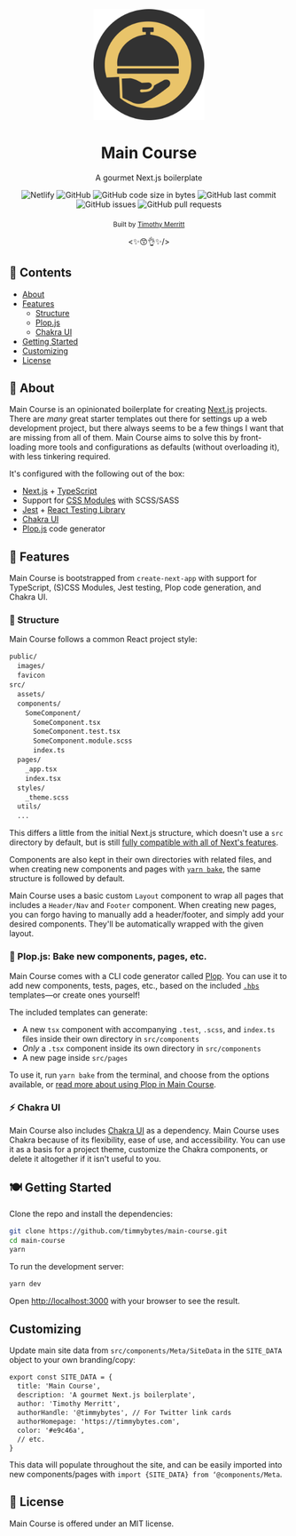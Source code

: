 <!-- Header Content -->

<div align="center">
  <img src="/public/Icon-Dark.svg" width="200px" alt="Next Dish Logo" />
  <h1>Main Course</h1>
</div>

<div align="center">
  <p>A gourmet Next.js boilerplate</p>
</div>

<div align="center">
  <img alt="Netlify" src="https://img.shields.io/netlify/8fda250e-338f-4ad0-b887-dbf08ff7781e">
  <img alt="GitHub" src="https://img.shields.io/github/license/timmybytes/main-course">
  <img alt="GitHub code size in bytes" src="https://img.shields.io/github/languages/code-size/timmybytes/main-course">
  <img alt="GitHub last commit" src="https://img.shields.io/github/last-commit/timmybytes/main-course">
  <img alt="GitHub issues" src="https://img.shields.io/github/issues-raw/timmybytes/main-course">
  <img alt="GitHub pull requests" src="https://img.shields.io/github/issues-pr/timmybytes/main-course">
</div>

<p align="center">
  <sub>Built by <a href="https://timmybytes.com"target="_blank"rel="noopener noreferrer">Timothy Merritt</a></sub>
</p>

<!-- prettier-ignore -->
<p align="center">
  <✨😙👌✨/>
</p>

<!-- Main Content -->

## 🍛 Contents

- [About](#about)
- [Features](#features)
  - [Structure](#structure)
  - [Plop.js](#bake-new-components-pages-etc-with-plopjs)
  - [Chakra UI](#️chakra-ui)
- [Getting Started](#getting-started)
- [Customizing](#customizing)
- [License](./LICENSE)

## 🥘 About

Main Course is an opinionated boilerplate for creating [Next.js](https://nextjs.org/) projects. There are _many_ great starter templates out there for settings up a web development project, but there always seems to be a few things I want that are missing from all of them. Main Course aims to solve this by front-loading more tools and configurations as defaults (without overloading it), with less tinkering required.

It's configured with the following out of the box:

- [Next.js](https//nextjs.org) + [TypeScript](https://www.typescriptlang.org/)
- Support for [CSS Modules](https://github.com/css-modules/css-modules) with SCSS/SASS
- [Jest](https://github.com/facebook/jest) + [React Testing Library](https://github.com/testing-library/react-testing-library)
- [Chakra UI](https://chakra-ui.com/)
- [Plop.js](https://github.com/plopjs/plop) code generator

## 🍡 Features

Main Course is bootstrapped from `create-next-app` with support for TypeScript, (S)CSS Modules, Jest testing, Plop code generation, and Chakra UI.

### 🍱 Structure

Main Course follows a common React project style:

```bash
public/
  images/
  favicon
src/
  assets/
  components/
    SomeComponent/
      SomeComponent.tsx
      SomeComponent.test.tsx
      SomeComponent.module.scss
      index.ts
  pages/
    _app.tsx
    index.tsx
  styles/
    _theme.scss
  utils/
  ...
```

This differs a little from the initial Next.js structure, which doesn't use a `src` directory by default, but is still [fully compatible with all of Next's features](https://nextjs.org/docs/advanced-features/src-directory).

Components are also kept in their own directories with related files, and when creating new components and pages with [`yarn bake`](./docs/plop.md), the same structure is followed by default.

Main Course uses a basic custom `Layout` component to wrap all pages that includes a `Header/Nav` and `Footer` component. When creating new pages, you can forgo having to manually add a header/footer, and simply add your desired components. They'll be automatically wrapped with the given layout.

### 🧁 Plop.js: Bake new components, pages, etc.

Main Course comes with a CLI code generator called [Plop](https://plopjs.com). You can use it to add new components, tests, pages, etc., based on the included [`.hbs`](https://handlebarsjs.com/guide/) templates—or create ones yourself!

The included templates can generate:

- A new `tsx` component with accompanying `.test`, `.scss`, and `index.ts` files inside their own directory in `src/components`
- _Only_ a `.tsx` component inside its own directory in `src/components`
- A new page inside `src/pages`

To use it, run `yarn bake` from the terminal, and choose from the options available, or [read more about using Plop in Main Course](docs/plop.md).

### ⚡️ Chakra UI

Main Course also includes [Chakra UI](https://chakra-ui.com/) as a dependency. Main Course uses Chakra because of its flexibility, ease of use, and accessibility. You can use it as a basis for a project theme, customize the Chakra components, or delete it altogether if it isn't useful to you.

## 🍽 Getting Started

Clone the repo and install the dependencies:

```bash
git clone https://github.com/timmybytes/main-course.git
cd main-course
yarn
```

To run the development server:

```bash
yarn dev
```

Open [http://localhost:3000](http://localhost:3000) with your browser to see the result.

## Customizing

Update main site data from `src/components/Meta/SiteData` in the `SITE_DATA` object to your own branding/copy:

```tsx
export const SITE_DATA = {
  title: 'Main Course',
  description: 'A gourmet Next.js boilerplate',
  author: 'Timothy Merritt',
  authorHandle: '@timmybytes', // For Twitter link cards
  authorHomepage: 'https://timmybytes.com',
  color: '#e9c46a',
  // etc.
}
```

This data will populate throughout the site, and can be easily imported into new components/pages with `import {SITE_DATA} from ‘@components/Meta`.

## 📄 License

Main Course is offered under an MIT license.

